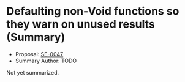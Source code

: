 # Defaulting non-Void functions so they warn on unused results (Summary)

* Proposal: [SE-0047](https://github.com/apple/swift-evolution/blob/main/proposals/0047-nonvoid-warn.md)
* Summary Author: TODO

Not yet summarized.
